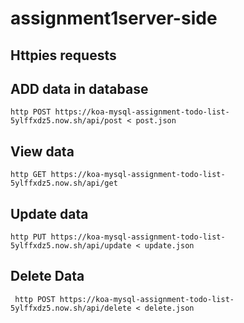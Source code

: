 # assignment1server-side

## Httpies requests
## ADD data in database
```
http POST https://koa-mysql-assignment-todo-list-5ylffxdz5.now.sh/api/post < post.json
```

## View data

```
http GET https://koa-mysql-assignment-todo-list-5ylffxdz5.now.sh/api/get
```
## Update data

```
http PUT https://koa-mysql-assignment-todo-list-5ylffxdz5.now.sh/api/update < update.json
```

## Delete Data

```
 http POST https://koa-mysql-assignment-todo-list-5ylffxdz5.now.sh/api/delete < delete.json
```
